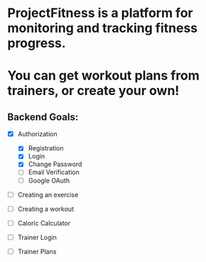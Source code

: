 # ProjectFitness is a platform for monitoring and tracking fitness progress. 
# You can get workout plans from trainers, or create your own!

## Backend Goals:

- [x] Authorization
    - [x] Registration
    - [x] Login
    - [x] Change Password
    - [ ] Email Verification
    - [ ] Google OAuth

- [ ] Creating an exercise

- [ ] Creating a workout
- [ ] Caloric Calculator
- [ ] Trainer Login
- [ ] Trainer Plans 
